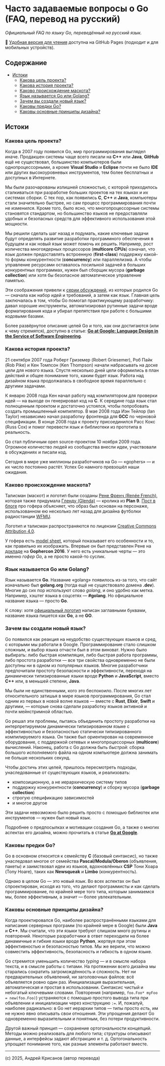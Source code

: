 # Часто задаваемые вопросы о Go (FAQ, перевод на русский)

_Официальный FAQ по языку Go, переведённый на русский язык._

📖 [Удобная версия для чтения](https://akrisanov.github.io/golang_faq_ru/) доступна на GitHub Pages
(подходит и для мобильных устройств).

## Содержание

- [Истоки](#истоки)
  - [Какова цель проекта?](#какова-цель-проекта)
  - [Какова история проекта?](#какова-история-проекта)
  - [Каково происхождение маскота?](#каково-происхождение-маскота)
  - [Язык называется Go или Golang?](#язык-называется-go-или-golang)
  - [Зачем вы создали новый язык?](#зачем-вы-создали-новый-язык)
  - [Каковы предки Go?](#каковы-предки-go)
  - [Каковы основные принципы дизайна?](#каковы-основные-принципы-дизайна)

## Истоки

### Какова цель проекта?

Когда в 2007 году появился Go, мир программирования выглядел иначе. Продакшен системы чаще всего писали на
**C++** или **Java**, **GitHub** ещё не существовал, большинство компьютеров были однопроцессорными, а кроме
**Visual Studio** и **Eclipse** почти не было **IDE** или других высокоуровневых инструментов,
тем более бесплатных и доступных в Интернете.

Мы были разочарованы излишней сложностью, с которой приходилось сталкиваться при разработке больших проектов на тех
языках и их системах сборки. С тех пор, как появились **C**, **C++** и **Java**, компьютеры стали значительно быстрее,
но сам процесс программирования почти не изменился. Кроме того, было ясно, что многопроцессорные
системы становятся стандартом, но большинство языков не предоставляли удобных и безопасных средств для эффективного
использования этой мощности.

Мы решили сделать шаг назад и подумать, какие ключевые задачи будут определять развитие разработки программного
обеспечения в будущем и как новый язык может помочь их решить. Например, рост количества многоядерных процессоров
(**multicore CPUs**) означал, что язык должен предоставлять встроенную (**first-class**) поддержку какой-то формы
конкурентности (**concurrency**) или параллелизма. А чтобы управление ресурсами оставалось посильной задачей в больших
конкурентных программах, нужен был сборщик мусора (**garbage collection**) или хотя бы безопасное
автоматическое управление памятью.

Эти соображения привели к [серии обсуждений](https://commandcenter.blogspot.com/2017/09/go-ten-years-and-climbing.html),
из которых родился Go — сначала как набор идей и требований, а затем как язык. Главная цель заключалась в том,
чтобы Go помогал практикующему разработчику: давал хорошие инструменты, автоматизировал рутинные задачи вроде
форматирования кода и убирал препятствия при работе с большими кодовыми базами.

Более развёрнутое описание целей Go и того, как они достигаются (или к чему стремятся), доступно в статье:
[**Go at Google: Language Design in the Service of Software Engineering**](https://go.dev/talks/2012/splash.article).

### Какова история проекта?

21 сентября 2007 года Роберт Гриземер (Robert Griesemer), Роб Пайк (Rob Pike) и Кен Томпсон (Ken Thompson) начали
набрасывать на доске цели для нового языка. Спустя несколько дней цели оформились в план действий и общее понимание того,
каким будет язык. Работа над дизайном языка продолжалась в свободное время параллельно с другими задачами.

К январю 2008 года Кен начал работу над компилятором для проверки идей — на выходе он генерировал код на **C**.
К середине года язык стал полноценным проектом и достаточно устоялся, чтобы попробовать создать промышленный компилятор.
В мае 2008 года Иэн Тейлор (Ian Taylor) независимо начал разработку фронтенда для **GCC** по черновой спецификации.
В конце 2008 года к проекту присоединился Расс Кокс (Russ Cox) и помог перевести язык и библиотеки из прототипа в реальность.

Go стал публичным open source-проектом 10 ноября 2009 года. Огромное количество людей из сообщества внесли идеи,
участвовали в обсуждениях и писали код.

Сегодня в мире уже миллионы разработчиков на Go — «gophers» — и их число постоянно растёт.
Успех Go намного превзошёл наши ожидания.

### Каково происхождение маскота?

Талисман (маскот) и логотип были созданы [Рене Френч (Renée French)](https://reneefrench.blogspot.com), которая также
придумала [Гленду (Glenda)](https://9p.io/plan9/glenda.html) — кролика из **Plan 9**.
[Пост в блоге](https://go.dev/blog/gopher) про гофера объясняет, что образ был основан на персонаже, использованном
ею несколько лет назад для дизайна футболки радиостанции [WFMU](https://wfmu.org/).

Логотип и талисман распространяются по лицензии [Creative Commons Attribution 4.0](https://creativecommons.org/licenses/by/4.0/).

У гофера есть [model sheet](https://go.dev/doc/gopher/modelsheet.jpg), который показывает его особенности и то, как
правильно их изображать. Впервые он был представлен Рене на [докладе](https://www.youtube.com/watch?v=4rw_B4yY69k)
на **Gophercon 2016**. У него есть уникальные черты — это именно _гофер Go_, а не просто какой-то суслик.

### Язык называется Go или Golang?

Язык называется **Go**. Название «golang» появилось из-за того, что сайт изначально был **golang.org** (тогда ещё не
существовало домена **.dev**). Многие до сих пор используют слово _golang_, и оно удобно как метка. Например, хэштег
языка в соцсетях — **#golang**. Но официальное название языка — просто **Go**.

К слову: хотя [официальный логотип](https://go.dev/blog/go-brand) написан заглавными буквами, название языка пишется
как **Go**, а не **GO**.

### Зачем вы создали новый язык?

Go появился как реакция на неудобство существующих языков и сред, с которыми мы работали в Google. Программирование
стало слишком сложным, и выбор языка отчасти был в этом виноват. Нужно было выбирать: либо быстрая компиляция, либо
быстрая работа программы, либо простота разработки — все три свойства одновременно не были доступны ни в одном из
популярных языков. Многие разработчики предпочитали простоту безопасности и эффективности, переходя на динамически
типизированные языки вроде **Python** и **JavaScript**, вместо **C++** или, в меньшей степени, **Java**.

Мы были не единственными, кого это беспокоило. После многих лет относительного затишья в мире языков программирования,
Go стал одним из первых в новой волне языков — вместе с **Rust**, **Elixir**, **Swift** и другими, — которые снова
сделали разработку языков активной и почти мейнстримной областью.

Go решал эти проблемы, пытаясь объединить простоту разработки на интерпретируемом динамически типизированном языке с
эффективностью и безопасностью статически типизированного компилируемого языка. Он также был ориентирован на
современное оборудование, с поддержкой сетевых и многопроцессорных (**multicore**) вычислений. Наконец, работа с Go
должна быть _быстрой_: сборка большого исполняемого файла на одном компьютере должна занимать не больше нескольких секунд.

Чтобы достичь этих целей, пришлось пересмотреть подходы, унаследованные от существующих языков, и реализовать:

- композиционную, а не иерархическую систему типов
- поддержку конкурентности (**concurrency**) и сборку мусора (**garbage collection**)
- строгую спецификацию зависимостей
- и многое другое

Эти задачи невозможно было решить просто с помощью библиотек или инструментов — нужен был новый язык.

Подробнее о предпосылках и мотивации создания Go, а также о многих аспектах его дизайна, можно прочитать в статье
[**Go at Google**](https://go.dev/talks/2012/splash.article).

### Каковы предки Go?

Go в основном относится к семейству **C** (базовый синтаксис), но также унаследовал многое от семейства
**Pascal/Modula/Oberon** (объявления, пакеты) и заимствовал идеи из языков, вдохновлённых **CSP** Тони Хоара
(Tony Hoare), таких как **Newsqueak** и **Limbo** (конкурентность).

Однако в целом Go — это новый язык. Во всех аспектах он был спроектирован, исходя из того, что делают программисты и
как сделать программирование, по крайней мере того типа, которым занимаемся мы, более эффективным,
а значит — более увлекательным.

### Каковы основные принципы дизайна?

Когда проектировался Go, наиболее распространёнными языками для написания серверных программ
(по крайней мере в Google) были **Java** и **C++**. Мы считали, что эти языки требуют слишком много рутины и повторений.
Некоторые разработчики в ответ переходили на более динамичные и гибкие языки вроде **Python**, жертвуя при этом
эффективностью и безопасностью типов. Мы же верили, что можно совместить эффективность, безопасность и гибкость в одном языке.

Go стремится уменьшить количество _typing_ — и в смысле набора текста, и в смысле работы с типами. На протяжении всего
дизайна мы старались сократить загромождённость и сложность. Нет ни предварительных объявлений, ни заголовочных файлов:
всё объявляется ровно один раз. Инициализация выразительная, автоматическая и простая в использовании. Синтаксис чистый
и небогатый ключевыми словами. Повторения (например, `foo.Foo* myFoo = new(foo.Foo)`) устраняются с помощью простого
вывода типа при объявлении и инициализации через конструкцию `:=`. И, пожалуй, наиболее радикально: в Go нет иерархии
типов — типы просто _есть_, им не нужно явно описывать свои отношения. Эти упрощения делают Go одновременно
выразительным и понятным, без потери продуктивности.

Другой важный принцип — сохранение ортогональности концепций. Методы можно реализовать для любого типа; структуры
описывают данные, а интерфейсы задают абстракцию и т. д. Ортогональность упрощает понимание того, как разные
элементы работают вместе.

---

(с) 2025, Андрей Крисанов (автор перевода)
